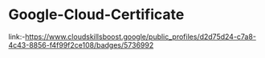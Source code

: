 # Google-Cloud-Certificate

link:-https://www.cloudskillsboost.google/public_profiles/d2d75d24-c7a8-4c43-8856-f4f99f2ce108/badges/5736992

